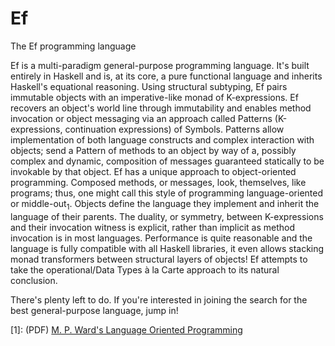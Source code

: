 # Ef
The Ef programming language

Ef is a multi-paradigm general-purpose programming language. It's built entirely in Haskell and is, at its core, a pure functional language and inherits Haskell's equational reasoning. Using structural subtyping, Ef pairs immutable objects with an imperative-like monad of K-expressions. Ef recovers an object's world line through immutability and enables method invocation or object messaging via an approach called Patterns (K-expressions, continuation expressions) of Symbols. Patterns allow implementation of both language constructs and complex interaction with objects; send a Pattern of methods to an object by way of a, possibly complex and dynamic, composition of messages guaranteed statically to be invokable by that object. Ef has a unique approach to object-oriented programming. Composed methods, or messages, look, themselves, like programs; thus, one might call this style of programming language-oriented or middle-out<sub>1</sub>. Objects define the language they implement and inherit the language of their parents. The duality, or symmetry, between K-expressions and their invocation witness is explicit, rather than implicit as method invocation is in most languages. Performance is quite reasonable and the language is fully compatible with all Haskell libraries, it even allows stacking monad transformers between structural layers of objects! Ef attempts to take the operational/Data Types à la Carte approach to its natural conclusion.

There's plenty left to do. If you're interested in joining the search for the best general-purpose language, jump in!

[1]: (PDF) [M. P. Ward's Language Oriented Programming](http://citeseerx.ist.psu.edu/viewdoc/summary?doi=10.1.1.35.6369)
